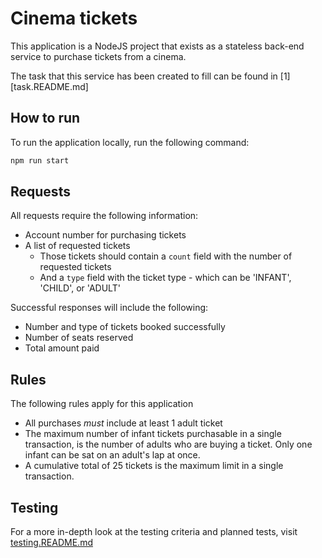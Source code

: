 # Cinema tickets

This application is a NodeJS project that exists as a stateless back-end service to purchase
tickets from a cinema.

The task that this service has been created to fill can be found in [1][task.README.md]

[1]: task.README.md

## How to run

To run the application locally, run the following command:

```bash
npm run start
```

## Requests

All requests require the following information:

* Account number for purchasing tickets
* A list of requested tickets
  * Those tickets should contain a `count` field with the number of requested tickets
  * And a `type` field with the ticket type - which can be 'INFANT', 'CHILD', or 'ADULT'

Successful responses will include the following:
* Number and type of tickets booked successfully
* Number of seats reserved
* Total amount paid

## Rules

The following rules apply for this application

- All purchases _must_ include at least 1 adult ticket
- The maximum number of infant tickets purchasable in a single transaction, is the number of adults
  who are buying a ticket. Only one infant can be sat on an adult's lap at once.
- A cumulative total of 25 tickets is the maximum limit in a single transaction.

## Testing

For a more in-depth look at the testing criteria and planned tests, visit [testing.README.md][2]

[2]: testing.README.md

